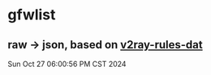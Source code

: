 # gfwlist
## raw -> json, based on [v2ray-rules-dat](https://github.com/Loyalsoldier/v2ray-rules-dat)
Sun Oct 27 06:00:56 PM CST 2024

